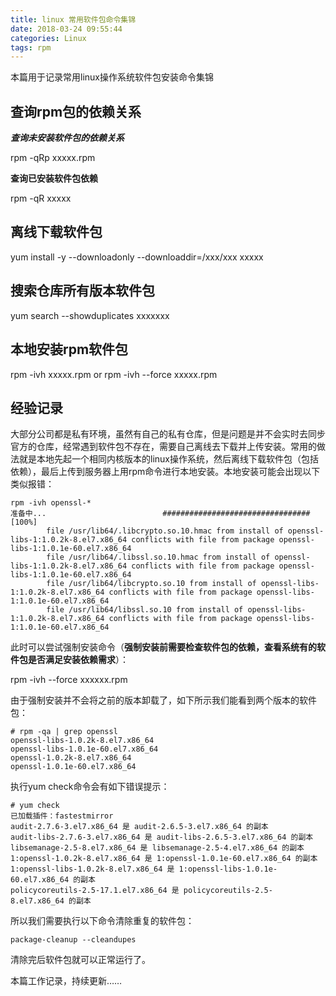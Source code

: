 ```yaml
---
title: linux 常用软件包命令集锦
date: 2018-03-24 09:55:44
categories: Linux
tags: rpm
---
```


本篇用于记录常用linux操作系统软件包安装命令集锦

## 查询rpm包的依赖关系

***查询未安装软件包的依赖关系***

rpm -qRp xxxxx.rpm

**查询已安装软件包依赖**

rpm -qR xxxxx

## 离线下载软件包

yum install -y --downloadonly --downloaddir=/xxx/xxx xxxxx

## 搜索仓库所有版本软件包

yum search --showduplicates xxxxxxx

## 本地安装rpm软件包

rpm -ivh xxxxx.rpm or rpm -ivh --force xxxxx.rpm

## 经验记录

大部分公司都是私有环境，虽然有自己的私有仓库，但是问题是并不会实时去同步官方的仓库，经常遇到软件包不存在，需要自己离线去下载并上传安装。常用的做法就是本地先起一个相同内核版本的linux操作系统，然后离线下载软件包（包括依赖），最后上传到服务器上用rpm命令进行本地安装。本地安装可能会出现以下类似报错：

```
rpm -ivh openssl-*                                                                                                     准备中...                          ################################# [100%]
        file /usr/lib64/.libcrypto.so.10.hmac from install of openssl-libs-1:1.0.2k-8.el7.x86_64 conflicts with file from package openssl-libs-1:1.0.1e-60.el7.x86_64
        file /usr/lib64/.libssl.so.10.hmac from install of openssl-libs-1:1.0.2k-8.el7.x86_64 conflicts with file from package openssl-libs-1:1.0.1e-60.el7.x86_64
        file /usr/lib64/libcrypto.so.10 from install of openssl-libs-1:1.0.2k-8.el7.x86_64 conflicts with file from package openssl-libs-1:1.0.1e-60.el7.x86_64
        file /usr/lib64/libssl.so.10 from install of openssl-libs-1:1.0.2k-8.el7.x86_64 conflicts with file from package openssl-libs-1:1.0.1e-60.el7.x86_64
```

此时可以尝试强制安装命令（**强制安装前需要检查软件包的依赖，查看系统有的软件包是否满足安装依赖需求**）：

rpm -ivh --force xxxxxx.rpm

由于强制安装并不会将之前的版本卸载了，如下所示我们能看到两个版本的软件包：

```
# rpm -qa | grep openssl
openssl-libs-1.0.2k-8.el7.x86_64
openssl-libs-1.0.1e-60.el7.x86_64
openssl-1.0.2k-8.el7.x86_64
openssl-1.0.1e-60.el7.x86_64
```

执行yum check命令会有如下错误提示：

```
# yum check
已加载插件：fastestmirror
audit-2.7.6-3.el7.x86_64 是 audit-2.6.5-3.el7.x86_64 的副本
audit-libs-2.7.6-3.el7.x86_64 是 audit-libs-2.6.5-3.el7.x86_64 的副本
libsemanage-2.5-8.el7.x86_64 是 libsemanage-2.5-4.el7.x86_64 的副本
1:openssl-1.0.2k-8.el7.x86_64 是 1:openssl-1.0.1e-60.el7.x86_64 的副本
1:openssl-libs-1.0.2k-8.el7.x86_64 是 1:openssl-libs-1.0.1e-60.el7.x86_64 的副本
policycoreutils-2.5-17.1.el7.x86_64 是 policycoreutils-2.5-8.el7.x86_64 的副本
```

所以我们需要执行以下命令清除重复的软件包：

```
package-cleanup --cleandupes
```

清除完后软件包就可以正常运行了。





本篇工作记录，持续更新……
